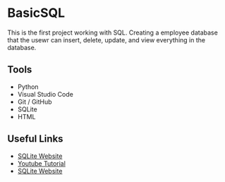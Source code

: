 # BasicSQL
This is the first project working with SQL. Creating a employee database that the usewr can insert, delete, update, and view everything in the database.
## Tools

* Python
* Visual Studio Code
* Git / GitHub
* SQLite
* HTML

## Useful Links

* [SQLite Website](https://www.sqlitetutorial.net/)
* [Youtube Tutorial]()
* [SQLite Website](https://www.tutorialspoint.com/sqlite/sqlite_python.html/)
